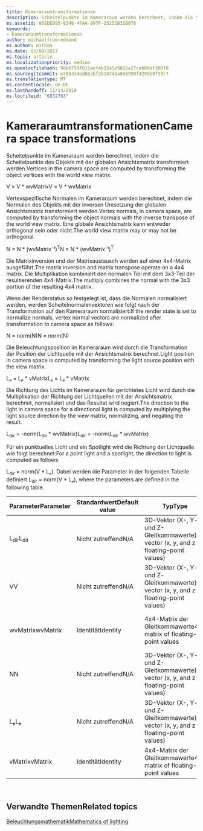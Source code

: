 ```yaml
---
title: Kameraraumtransformationen
description: Scheitelpunkte im Kameraraum werden berechnet, indem die Scheitelpunkte des Objekts mit der globalen Ansichtsmatrix transformiert werden.
ms.assetid: 86EDEB95-8348-4FAA-897F-25251B32B076
keywords:
- Kameraraumtransformationen
author: michaelfromredmond
ms.author: mithom
ms.date: 02/08/2017
ms.topic: article
ms.localizationpriority: medium
ms.openlocfilehash: 9de6759fb15aef4b32a5e9022a27cab09af300f8
ms.sourcegitcommit: e38b334edb82bf2b1474ba686990f4299b8f59c7
ms.translationtype: MT
ms.contentlocale: de-DE
ms.lasthandoff: 11/14/2018
ms.locfileid: "6832763"
---
```

# <a name="camera-space-transformations"></a><span data-ttu-id="6d0c3-104">Kameraraumtransformationen</span><span class="sxs-lookup"><span data-stu-id="6d0c3-104">Camera space transformations</span></span>


<span data-ttu-id="6d0c3-105">Scheitelpunkte im Kameraraum werden berechnet, indem die Scheitelpunkte des Objekts mit der globalen Ansichtsmatrix transformiert werden.</span><span class="sxs-lookup"><span data-stu-id="6d0c3-105">Vertices in the camera space are computed by transforming the object vertices with the world view matrix.</span></span>

<span data-ttu-id="6d0c3-106">V = V \* wvMatrix</span><span class="sxs-lookup"><span data-stu-id="6d0c3-106">V = V \* wvMatrix</span></span>

<span data-ttu-id="6d0c3-107">Vertexspezifische Normalen im Kameraraum werden berechnet, indem die Normalen des Objekts mit der inversen Umsetzung der globalen Ansichtsmatrix transformiert werden.</span><span class="sxs-lookup"><span data-stu-id="6d0c3-107">Vertex normals, in camera space, are computed by transforming the object normals with the inverse transpose of the world view matrix.</span></span> <span data-ttu-id="6d0c3-108">Eine globale Ansichtsmatrix kann entweder orthogonal sein oder nicht.</span><span class="sxs-lookup"><span data-stu-id="6d0c3-108">The world view matrix may or may not be orthogonal.</span></span>

<span data-ttu-id="6d0c3-109">N = N \* (wvMatrix⁻¹)<sup>T</sup></span><span class="sxs-lookup"><span data-stu-id="6d0c3-109">N = N \* (wvMatrix⁻¹)<sup>T</sup></span></span>

<span data-ttu-id="6d0c3-110">Die Matrixinversion und der Matrixaustausch werden auf einer 4x4-Matrix ausgeführt.</span><span class="sxs-lookup"><span data-stu-id="6d0c3-110">The matrix inversion and matrix transpose operate on a 4x4 matrix.</span></span> <span data-ttu-id="6d0c3-111">Die Multiplikation kombiniert den normalen Teil mit dem 3x3-Teil der resultierenden 4x4-Matrix.</span><span class="sxs-lookup"><span data-stu-id="6d0c3-111">The multiply combines the normal with the 3x3 portion of the resulting 4x4 matrix.</span></span>

<span data-ttu-id="6d0c3-112">Wenn der Renderstatus so festgelegt ist, dass die Normalen normalisiert werden, werden Scheitelnormalenvektoren wie folgt nach der Transformation auf den Kameraraum normalisiert:</span><span class="sxs-lookup"><span data-stu-id="6d0c3-112">If the render state is set to normalize normals, vertex normal vectors are normalized after transformation to camera space as follows:</span></span>

<span data-ttu-id="6d0c3-113">N = norm(N)</span><span class="sxs-lookup"><span data-stu-id="6d0c3-113">N = norm(N)</span></span>

<span data-ttu-id="6d0c3-114">Die Beleuchtungsposition im Kameraraum wird durch die Transformation der Position der Lichtquelle mit der Ansichtsmatrix berechnet.</span><span class="sxs-lookup"><span data-stu-id="6d0c3-114">Light position in camera space is computed by transforming the light source position with the view matrix.</span></span>

<span data-ttu-id="6d0c3-115">Lₚ = Lₚ \* vMatrix</span><span class="sxs-lookup"><span data-stu-id="6d0c3-115">Lₚ = Lₚ \* vMatrix</span></span>

<span data-ttu-id="6d0c3-116">Die Richtung des Lichts im Kameraraum für gerichtetes Licht wird durch die Multiplikation der Richtung der Lichtquellen mit der Ansichtsmatrix berechnet, normalisiert und das Resultat wird negiert.</span><span class="sxs-lookup"><span data-stu-id="6d0c3-116">The direction to the light in camera space for a directional light is computed by multiplying the light source direction by the view matrix, normalizing, and negating the result.</span></span>

<span data-ttu-id="6d0c3-117">L<sub>dir</sub> = -norm(L<sub>dir</sub> \* wvMatrix)</span><span class="sxs-lookup"><span data-stu-id="6d0c3-117">L<sub>dir</sub> = -norm(L<sub>dir</sub> \* wvMatrix)</span></span>

<span data-ttu-id="6d0c3-118">Für ein punktuelles Licht und ein Spotlight wird die Richtung der Lichtquelle wie folgt berechnet:</span><span class="sxs-lookup"><span data-stu-id="6d0c3-118">For a point light and a spotlight, the direction to light is computed as follows:</span></span>

<span data-ttu-id="6d0c3-119">L<sub>dir</sub> = norm(V \* Lₚ). Dabei werden die Parameter in der folgenden Tabelle definiert.</span><span class="sxs-lookup"><span data-stu-id="6d0c3-119">L<sub>dir</sub> = norm(V \* Lₚ), where the parameters are defined in the following table.</span></span>

| <span data-ttu-id="6d0c3-120">Parameter</span><span class="sxs-lookup"><span data-stu-id="6d0c3-120">Parameter</span></span>       | <span data-ttu-id="6d0c3-121">Standardwert</span><span class="sxs-lookup"><span data-stu-id="6d0c3-121">Default value</span></span> | <span data-ttu-id="6d0c3-122">Typ</span><span class="sxs-lookup"><span data-stu-id="6d0c3-122">Type</span></span>                                          | <span data-ttu-id="6d0c3-123">Beschreibung</span><span class="sxs-lookup"><span data-stu-id="6d0c3-123">Description</span></span>                                               |
|-----------------|---------------|-----------------------------------------------|-----------------------------------------------------------|
| <span data-ttu-id="6d0c3-124">L<sub>dir</sub></span><span class="sxs-lookup"><span data-stu-id="6d0c3-124">L<sub>dir</sub></span></span> | <span data-ttu-id="6d0c3-125">Nicht zutreffend</span><span class="sxs-lookup"><span data-stu-id="6d0c3-125">N/A</span></span>           | <span data-ttu-id="6d0c3-126">3D-Vektor (X-, Y- und Z-Gleitkommawerte)</span><span class="sxs-lookup"><span data-stu-id="6d0c3-126">3D vector (x, y, and z floating-point values)</span></span> | <span data-ttu-id="6d0c3-127">Richtungsvektor vom Objekt-Vertex bis zur Lichtquelle</span><span class="sxs-lookup"><span data-stu-id="6d0c3-127">Direction vector from object vertex to the light</span></span>          |
| <span data-ttu-id="6d0c3-128">V</span><span class="sxs-lookup"><span data-stu-id="6d0c3-128">V</span></span>               | <span data-ttu-id="6d0c3-129">Nicht zutreffend</span><span class="sxs-lookup"><span data-stu-id="6d0c3-129">N/A</span></span>           | <span data-ttu-id="6d0c3-130">3D-Vektor (X-, Y- und Z-Gleitkommawerte)</span><span class="sxs-lookup"><span data-stu-id="6d0c3-130">3D vector (x, y, and z floating-point values)</span></span> | <span data-ttu-id="6d0c3-131">Vertexposition im Kameraraum</span><span class="sxs-lookup"><span data-stu-id="6d0c3-131">Vertex position in camera space</span></span>                           |
| <span data-ttu-id="6d0c3-132">wvMatrix</span><span class="sxs-lookup"><span data-stu-id="6d0c3-132">wvMatrix</span></span>        | <span data-ttu-id="6d0c3-133">Identität</span><span class="sxs-lookup"><span data-stu-id="6d0c3-133">Identity</span></span>      | <span data-ttu-id="6d0c3-134">4x4-Matrix der Gleitkommawerte</span><span class="sxs-lookup"><span data-stu-id="6d0c3-134">4x4 matrix of floating-point values</span></span>           | <span data-ttu-id="6d0c3-135">Zusammengesetzte Matrix mit globaler und Ansichtstransformation</span><span class="sxs-lookup"><span data-stu-id="6d0c3-135">Composite matrix containing the world and view transforms</span></span> |
| <span data-ttu-id="6d0c3-136">N</span><span class="sxs-lookup"><span data-stu-id="6d0c3-136">N</span></span>               | <span data-ttu-id="6d0c3-137">Nicht zutreffend</span><span class="sxs-lookup"><span data-stu-id="6d0c3-137">N/A</span></span>           | <span data-ttu-id="6d0c3-138">3D-Vektor (X-, Y- und Z-Gleitkommawerte)</span><span class="sxs-lookup"><span data-stu-id="6d0c3-138">3D vector (x, y, and z floating-point values)</span></span> | <span data-ttu-id="6d0c3-139">Vertexnormale</span><span class="sxs-lookup"><span data-stu-id="6d0c3-139">Vertex normal</span></span>                                             |
| <span data-ttu-id="6d0c3-140">Lₚ</span><span class="sxs-lookup"><span data-stu-id="6d0c3-140">Lₚ</span></span>              | <span data-ttu-id="6d0c3-141">Nicht zutreffend</span><span class="sxs-lookup"><span data-stu-id="6d0c3-141">N/A</span></span>           | <span data-ttu-id="6d0c3-142">3D-Vektor (X-, Y- und Z-Gleitkommawerte)</span><span class="sxs-lookup"><span data-stu-id="6d0c3-142">3D vector (x, y, and z floating-point values)</span></span> | <span data-ttu-id="6d0c3-143">Position der Lichtquelle im Kameraraum</span><span class="sxs-lookup"><span data-stu-id="6d0c3-143">Light position in camera space</span></span>                            |
| <span data-ttu-id="6d0c3-144">vMatrix</span><span class="sxs-lookup"><span data-stu-id="6d0c3-144">vMatrix</span></span>         | <span data-ttu-id="6d0c3-145">Identität</span><span class="sxs-lookup"><span data-stu-id="6d0c3-145">Identity</span></span>      | <span data-ttu-id="6d0c3-146">4x4-Matrix der Gleitkommawerte</span><span class="sxs-lookup"><span data-stu-id="6d0c3-146">4x4 matrix of floating-point values</span></span>           | <span data-ttu-id="6d0c3-147">Matrix mit Ansichtstransformation</span><span class="sxs-lookup"><span data-stu-id="6d0c3-147">Matrix containing the view transform</span></span>                      |

 

## <a name="span-idrelated-topicsspanrelated-topics"></a><span data-ttu-id="6d0c3-148"><span id="related-topics"></span>Verwandte Themen</span><span class="sxs-lookup"><span data-stu-id="6d0c3-148"><span id="related-topics"></span>Related topics</span></span>


[<span data-ttu-id="6d0c3-149">Beleuchtungsmathematik</span><span class="sxs-lookup"><span data-stu-id="6d0c3-149">Mathematics of lighting</span></span>](mathematics-of-lighting.md)

 

 




